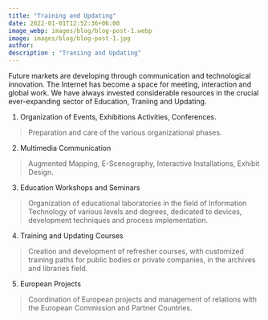 ```yaml
---
title: "Training and Updating"
date: 2022-01-01T12:52:36+06:00
image_webp: images/blog/blog-post-1.webp
image: images/blog/blog-post-1.jpg
author:
description : "Traniing and Updating"
---
```


Future markets are developing through communication and technological innovation. The Internet has become a space for meeting, interaction and global work. We have always invested considerable resources in the crucial ever-expanding sector of Education, Traniing and Updating.

1. Organization of Events, Exhibitions Activities, Conferences.

> Preparation and care of the various organizational phases.

2. Multimedia Communication
 
> Augmented Mapping, E-Scenography, Interactive Installations, Exhibit Design.

3. Education Workshops and Seminars

> Organization of educational laboratories in the field of Information Technology of various levels and degrees, dedicated to devices, development techniques and process implementation.

4. Training and Updating Courses

> Creation and development of refresher courses, with customized training paths for public bodies or private companies, in the archives and libraries field.

5. European Projects

> Coordination of European projects and management of relations with the European Commission and Partner Countries.
> 
